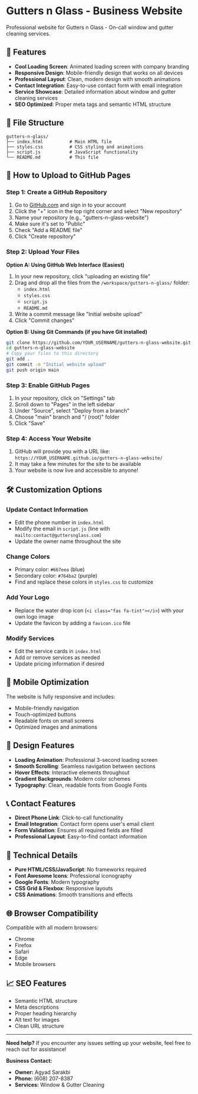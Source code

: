 # Gutters n Glass - Business Website

Professional website for Gutters n Glass - On-call window and gutter cleaning services.

## 🌟 Features

- **Cool Loading Screen**: Animated loading screen with company branding
- **Responsive Design**: Mobile-friendly design that works on all devices
- **Professional Layout**: Clean, modern design with smooth animations
- **Contact Integration**: Easy-to-use contact form with email integration
- **Service Showcase**: Detailed information about window and gutter cleaning services
- **SEO Optimized**: Proper meta tags and semantic HTML structure

## 📁 File Structure

```
gutters-n-glass/
├── index.html          # Main HTML file
├── styles.css          # CSS styling and animations
├── script.js           # JavaScript functionality
└── README.md           # This file
```

## 🚀 How to Upload to GitHub Pages

### Step 1: Create a GitHub Repository

1. Go to [GitHub.com](https://github.com) and sign in to your account
2. Click the "+" icon in the top right corner and select "New repository"
3. Name your repository (e.g., "gutters-n-glass-website")
4. Make sure it's set to "Public"
5. Check "Add a README file"
6. Click "Create repository"

### Step 2: Upload Your Files

**Option A: Using GitHub Web Interface (Easiest)**

1. In your new repository, click "uploading an existing file"
2. Drag and drop all the files from the `/workspace/gutters-n-glass/` folder:
   - `index.html`
   - `styles.css`
   - `script.js`
   - `README.md`
3. Write a commit message like "Initial website upload"
4. Click "Commit changes"

**Option B: Using Git Commands (if you have Git installed)**

```bash
git clone https://github.com/YOUR_USERNAME/gutters-n-glass-website.git
cd gutters-n-glass-website
# Copy your files to this directory
git add .
git commit -m "Initial website upload"
git push origin main
```

### Step 3: Enable GitHub Pages

1. In your repository, click on "Settings" tab
2. Scroll down to "Pages" in the left sidebar
3. Under "Source", select "Deploy from a branch"
4. Choose "main" branch and "/ (root)" folder
5. Click "Save"

### Step 4: Access Your Website

1. GitHub will provide you with a URL like: `https://YOUR_USERNAME.github.io/gutters-n-glass-website/`
2. It may take a few minutes for the site to be available
3. Your website is now live and accessible to anyone!

## 🛠️ Customization Options

### Update Contact Information
- Edit the phone number in `index.html`
- Modify the email in `script.js` (line with `mailto:contact@guttersnglass.com`)
- Update the owner name throughout the site

### Change Colors
- Primary color: `#667eea` (blue)
- Secondary color: `#764ba2` (purple)
- Find and replace these colors in `styles.css` to customize

### Add Your Logo
- Replace the water drop icon (`<i class="fas fa-tint"></i>`) with your own logo image
- Update the favicon by adding a `favicon.ico` file

### Modify Services
- Edit the service cards in `index.html`
- Add or remove services as needed
- Update pricing information if desired

## 📱 Mobile Optimization

The website is fully responsive and includes:
- Mobile-friendly navigation
- Touch-optimized buttons
- Readable fonts on small screens
- Optimized images and animations

## 🎨 Design Features

- **Loading Animation**: Professional 3-second loading screen
- **Smooth Scrolling**: Seamless navigation between sections
- **Hover Effects**: Interactive elements throughout
- **Gradient Backgrounds**: Modern color schemes
- **Typography**: Clean, readable fonts from Google Fonts

## 📞 Contact Features

- **Direct Phone Link**: Click-to-call functionality
- **Email Integration**: Contact form opens user's email client
- **Form Validation**: Ensures all required fields are filled
- **Professional Layout**: Easy-to-find contact information

## 🔧 Technical Details

- **Pure HTML/CSS/JavaScript**: No frameworks required
- **Font Awesome Icons**: Professional iconography
- **Google Fonts**: Modern typography
- **CSS Grid & Flexbox**: Responsive layouts
- **CSS Animations**: Smooth transitions and effects

## 🌐 Browser Compatibility

Compatible with all modern browsers:
- Chrome
- Firefox
- Safari
- Edge
- Mobile browsers

## 📈 SEO Features

- Semantic HTML structure
- Meta descriptions
- Proper heading hierarchy
- Alt text for images
- Clean URL structure

---

**Need help?** If you encounter any issues setting up your website, feel free to reach out for assistance!

**Business Contact:**
- **Owner:** Agyad Sarakbi
- **Phone:** (608) 207-8387
- **Services:** Window & Gutter Cleaning